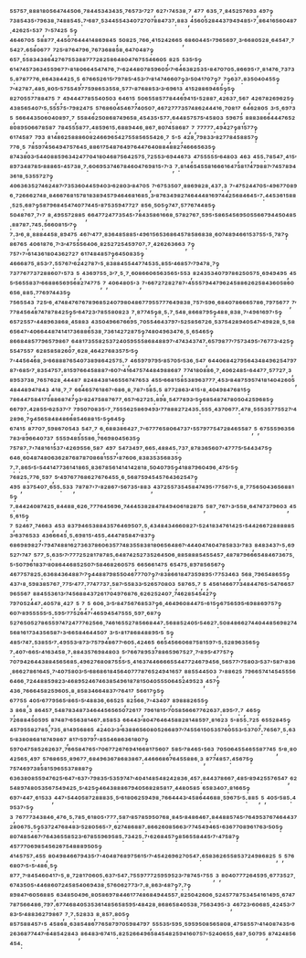 ⁵⁵⁷⁵⁷·⁸⁸⁸¹⁸⁰⁵⁶⁴⁷⁴⁴⁵⁰⁶·⁷⁸⁴⁴⁵³⁴³⁴³⁵·⁷⁶⁵⁷³′⁷²⁷,⁶²⁷'⁷⁴⁵³⁸·⁷,⁴⁷⁷,⁶³⁵·⁷·⁸⁴⁵²⁵⁷⁶⁹³,⁴⁹⁷‽⁷³⁸⁵⁴³⁵'⁷⁹⁶³⁸·⁷⁴⁸⁸⁵⁴⁵:⁷′⁶⁸⁷·⁵³⁴⁴⁵⁵⁴³⁴⁰⁷²⁷⁰⁷⁸⁸⁴⁷³⁷:⁸⁸³,⁴⁵⁶⁰⁵²⁸⁴⁴³⁷⁹⁴⁹⁴⁸⁵'⁷·⁸⁶⁴¹⁶⁵⁶⁰⁴⁸⁷·⁴²⁶²⁵'⁵³⁷,⁷'⁵⁷⁴²⁵,⁵‽⁴⁶⁴⁶⁷⁰⁵,⁵⁸⁸⁷⁷·⁴⁴⁵⁰⁷⁶⁴⁴⁴¹⁴⁸⁶⁹⁸⁴⁵,⁵⁰⁸²⁵·⁷⁶⁶·⁴¹⁵²⁴²⁶⁶⁵,⁶⁸⁶⁰⁴⁴⁵'⁷⁹⁶⁵⁶⁹⁷·³′⁶⁶⁸⁰⁵²⁸·⁶⁴⁵⁴⁷·⁷⁵⁴²⁷:⁶⁵⁸⁰⁶⁷⁷,⁷²⁵′⁸⁷⁶⁴⁷⁹⁶·⁷⁶⁷³⁶⁸⁸⁵⁸·⁶⁴⁷⁰⁴⁸⁷‽⁶⁵⁷·⁵⁵⁸³⁴³⁸⁶⁴²⁷⁶⁷⁵⁵³⁸⁸⁷⁷⁷²⁸²⁵⁸⁶⁴⁸⁰⁴⁷⁶⁷⁵⁵⁴⁶⁶⁰⁵,⁸²⁵,⁵³⁵′⁵‽⁶¹⁴⁷⁴⁵⁷³⁶³⁴⁵⁵⁹⁶⁷⁷'⁸¹⁸⁰⁶⁶⁴⁵⁴⁷⁴⁷⁶·⁷'⁶²⁴⁴⁸⁰⁷⁸⁵⁹⁶⁰⁵′⁷′⁶⁴⁶³⁸²⁵³⁵'⁸⁴⁷⁰⁷⁰⁵:⁸⁶⁶⁹⁵'⁷·⁸¹⁴⁷⁶·⁷³⁷³⁵:⁸⁷⁸⁷⁷⁷⁶·⁸⁶⁴³⁸⁴⁴²⁵·⁵,⁶⁷⁶⁶⁵²⁶¹⁵′⁷⁹⁷⁸⁵′⁴⁵³′⁷′⁸¹⁴⁷⁴⁶⁶⁰⁷‽³′⁵⁰⁴¹⁷⁰⁷‽⁷,⁷‽⁶³⁷:⁸³⁵⁰⁴⁰⁴⁵⁵‽⁷′⁴²⁷⁸⁷:⁴⁸⁵·⁸⁰⁵′⁵⁷⁵⁵⁴⁹⁷⁷⁵⁹⁸⁶⁵³⁵⁵⁸·⁵⁷⁷'⁸⁷⁶⁸⁸⁵³′³′⁶⁹⁶¹³,⁴¹⁵²⁸⁸⁶⁹⁴⁶⁵‽⁵‽⁸²⁷⁰⁵⁵⁷⁷⁸⁸⁴⁷⁵,⁷,⁴⁹⁴⁴⁴⁷⁷⁸⁵⁵⁴⁰⁵⁰³,⁶⁴⁶¹⁵,⁵⁰⁶⁵⁵⁸⁵⁷⁷⁸⁴⁴⁶⁹⁴¹⁵'⁵²⁸⁸⁷·⁴²⁶³⁷·⁵⁶⁷,⁴²⁶⁷⁸²⁶⁹⁶²⁵‽⁴³⁸⁵⁶⁵⁴⁰⁷′⁵:⁵⁵⁵⁷⁵'⁷⁹⁸²⁴⁷⁵,⁵⁷⁶⁸⁶⁰⁴⁵⁴⁶⁷⁷⁴⁰⁵⁰⁷·⁴⁶⁷²⁷⁷⁷³⁵⁷⁴⁸⁶²⁴⁴⁴¹⁶·⁷⁰⁸¹⁷,⁶⁴⁶²⁸⁰⁵,³′⁵·⁶⁹⁷³⁵,⁵⁶⁶⁴⁴³⁵⁰⁶⁰⁴⁰⁸⁹⁷·⁷,⁵⁵⁸⁴⁶²⁵⁰⁸⁶⁸⁷⁴⁹⁶⁵⁸·⁴⁵⁴³⁵'⁵⁷⁷:⁶⁴⁴⁸⁵⁷⁵⁷⁵′⁴⁵⁸⁰³,⁵⁹⁶⁷⁵,⁸⁸⁸³⁸⁶⁶⁴⁴⁴⁷⁶⁵²⁸⁰⁸⁹⁵⁰⁶⁶⁷⁸⁵⁸⁷,⁷⁸⁴⁵⁵⁵⁸⁷⁷:⁴⁸⁵⁹⁶¹⁵:⁶⁸⁸⁹⁴⁴⁶·⁸⁶⁷·⁸⁰⁷⁴⁵⁸⁶⁸⁷,⁷,⁷⁷⁷⁷⁷:⁴⁹⁴²⁷‽⁸¹⁵⁷⁷‽⁶¹⁷⁴⁵⁸⁷,⁷⁹³,⁸¹⁴⁸⁶²⁵⁸⁸⁸⁶⁰⁸²⁴⁶⁶⁹⁶⁵⁴²⁷⁵⁵⁸⁵⁶⁵⁵⁴²⁶·⁷,⁵'⁵,⁴²⁸·⁷⁹⁸³³′⁸²⁷⁷⁸⁴⁵⁸⁸⁵⁷‽⁷⁷⁶·⁵,⁷⁸⁵⁹⁷⁴⁵⁶⁴⁹⁴⁷⁵⁷⁶⁴⁵·⁸⁸⁶¹⁷⁵⁴⁸⁷⁶⁴⁹⁷⁶⁴⁴⁷⁶⁴⁰⁸⁸⁴⁸⁸²⁷⁴⁶⁶⁶⁵⁶³⁵‽⁸⁷⁴³⁸⁰³′⁵⁴⁴⁰⁸⁸⁵⁹⁶³⁴²⁴⁷⁷⁰⁴¹⁸⁰⁴⁶⁸⁷⁵⁶⁴²⁵⁷⁵·⁷²⁵⁵³′⁶⁹⁴⁴⁶⁷³,⁴⁷⁵⁵⁵⁵⁵′⁶⁴⁸⁰³,⁴⁶³,⁴⁵⁵:⁷⁸⁵⁴⁷·⁴¹⁵′⁸⁹⁷³⁴⁸⁷⁸⁵′⁸⁸⁸⁶⁵'⁴⁵⁷³⁸·⁷:⁶⁰⁶⁹⁵³⁷⁴⁶⁷⁸⁴⁶⁰⁴⁷⁶⁹⁸¹⁵'⁷′³,⁷:⁸¹⁴⁶⁵⁴⁵⁵⁸¹⁶⁶⁶¹⁶⁴⁷⁵⁸¹⁷⁴⁷⁹⁸⁸⁷′⁷⁴⁵⁷⁸⁹⁴³⁶¹⁸·⁵³⁵⁵⁷²⁷‽⁴⁰⁶³⁶³⁵²⁷⁴⁶²⁴⁸⁷′⁷³⁵³⁶⁰⁴⁴⁵⁹⁴⁰³′⁶²⁸⁰³′⁸⁴⁷⁰⁵,⁷′⁶⁷⁵³⁵⁰⁷·⁸⁸⁶⁹⁸²⁸·⁴³⁷:³,⁷'⁴⁷⁵²⁴⁴⁷⁰⁵'⁴⁹⁶⁷⁷⁰⁸⁹⁶·⁷²⁶⁶⁶²⁷⁴⁸·⁸⁴⁶⁶⁷⁶⁸¹⁵⁷⁸¹⁸³⁸⁹⁴⁵⁷⁹⁴⁶⁴⁶⁸¹⁶⁸⁵·³′⁸⁷⁶³⁴⁹⁸²⁷⁴⁶⁴⁴⁴⁸¹⁶⁹⁷⁴⁴²⁵⁶⁸⁴⁶⁴⁵'⁷:⁴⁴⁵³⁶¹⁵⁸⁸·⁵²⁵:⁶⁸⁷‽⁵⁸⁷⁹⁶⁸⁴⁵⁴⁷⁴⁰⁷⁷⁴⁴⁵'⁸⁷⁵³⁵⁹⁴⁷⁷²⁷,⁸⁵⁶·⁵⁰⁵‽⁷⁴⁷·⁵⁷⁷⁶⁷⁴⁴⁸⁵‽⁵⁰⁴⁸⁷⁶⁷·⁷'⁷,⁸·⁴⁹⁵⁵⁷²⁸⁸⁵,⁶⁶⁴⁷⁷²⁴⁷⁷³⁵⁴⁵'⁷⁸⁴³⁵⁸⁶¹⁶⁶⁸·⁵⁷⁸²⁷⁶⁷·⁵⁹⁵'⁵⁸⁶⁵⁴⁵⁶⁹⁵⁰⁵⁵⁶⁶⁷⁹⁴⁴⁵⁰⁴⁸⁵:⁸⁸⁷⁸⁷:⁷⁴⁵:⁵⁶⁶⁰⁸¹⁵′⁷‽⁷:³′⁶·⁸·⁸⁸⁸⁴⁴⁵⁸·⁸⁹⁴⁷⁵,⁴⁶⁷′⁴⁷⁷·⁸³⁶⁴⁸⁵⁸⁸⁵'⁴⁹⁶¹⁵⁶⁵³⁶⁸⁶⁴⁵⁷⁸⁵⁸⁶⁸³⁸·⁶⁰⁷⁴⁸⁹⁴⁶⁶¹⁵³⁷⁵⁵'⁵·⁷⁸⁷‽⁸⁶⁷⁶⁵,⁴⁰⁶¹⁸⁷⁶·⁷′³′⁴⁷⁵⁵⁵⁶⁴⁰⁶·⁸²⁵²⁷²⁵⁴⁵⁹⁷⁰⁷:⁷·⁴²⁶²⁶³⁶⁶³,⁷‽⁷⁵⁷'⁷'⁶¹⁴³⁶¹⁸⁰⁴³⁶²⁷²⁷,⁶¹⁷⁴⁸⁴⁸⁵⁷‽⁶⁴⁵⁰⁸³⁵‽⁴⁶⁶⁶⁸⁷⁵·⁸⁵³′⁷:⁵⁵⁷⁶⁷′⁶²⁴²⁷⁸⁷'⁵·⁸³⁸⁸⁴⁵⁵⁴⁴⁷⁷⁴⁵³⁵:⁸⁵⁵′⁴⁶⁸⁵⁷′⁷⁹⁴⁷⁸·⁷‽⁷³⁷⁷⁶⁷⁷³⁷²⁸⁸⁶⁰⁷'⁵⁷³,⁵,⁴³⁶⁹⁷⁵⁵·³′⁷·⁵·⁷·⁶⁰⁸⁶⁶⁰⁶⁵⁶³⁵⁶⁵'⁵⁵³,⁸²⁴³⁵³⁴⁰⁷⁹⁷⁸⁶²⁵⁰⁵⁷⁵·⁶⁹⁴⁹⁴⁹⁵,⁴⁵⁵′⁵⁶⁵⁵⁸³⁷′⁶⁶⁸⁸⁶⁵⁶⁹⁵⁶⁸²⁷⁴⁷⁷⁵,⁷,⁴⁰⁶⁴⁸⁰⁵'³,⁷'⁶⁶⁷²⁷²⁸²⁷⁸⁷'⁴⁵⁵⁵⁷⁹⁴⁴⁷⁹⁶²⁴⁵⁸⁸⁶²⁶²⁵⁸⁴³⁶⁰⁵⁸⁶⁰⁶⁵⁶·⁸⁸⁵:⁷⁷⁶⁹⁷⁴⁴³⁵‽⁷⁵⁶⁵⁵⁴³,⁷²⁵′⁶·⁴⁷⁴⁸⁴⁷⁶⁷⁶⁷⁸⁹⁶⁸⁵²⁴⁰⁷⁹⁸⁰⁴⁸⁶⁷⁷⁹⁵⁵⁷⁷⁷⁶⁴⁹⁸³⁸·⁷⁵⁷′⁵⁹⁶·⁶⁸⁴⁰⁷⁸⁶⁶⁶⁵⁷⁸⁶·⁷⁹⁷⁵⁶⁷⁷,⁷′⁷⁷⁸⁴⁵⁶⁴⁸⁷⁴⁷⁸⁷⁸⁴²⁵‽⁵′⁶⁴⁷²³′⁷⁸⁵⁵⁸⁰⁸²³,⁷·⁸⁷⁷⁴⁵‽⁸·⁵:⁷·⁵⁴⁸·⁸⁶⁶⁸⁷⁹⁵‽⁴⁸⁸·⁸³⁸·⁷'⁴⁹⁶¹⁶⁹⁷'⁵‽⁶⁵⁷²⁵⁵⁷'⁴⁴⁸⁹⁶³⁸⁶⁸·⁴⁵⁸⁸³,⁴³⁵⁰⁴⁹⁶⁶⁷⁶⁶⁹⁵·⁷⁰⁵⁵⁴⁶⁴³⁷⁹⁷'⁵²⁵⁸⁵⁶⁷²⁶·⁵³⁷⁵⁴²⁸⁹⁴⁰⁵⁴⁷′⁴⁹⁸²⁸·⁵·⁵⁸⁶⁵⁶⁴⁷'⁴⁰⁶⁶⁴⁴⁸⁷⁴¹⁴¹⁷³⁶⁸⁸⁶⁵³⁸·⁷³⁶¹⁴²⁷²⁸⁷⁵‽⁷⁴⁸⁰⁴⁹⁶³⁴⁷⁶·⁵·⁶⁵⁴⁶⁵‽⁸⁶⁶⁸⁴⁸⁵⁷⁷⁹⁶⁵⁷⁹⁸⁶⁷,⁶⁴⁸¹⁷³⁵⁵⁸²⁵³⁷²⁴⁰⁵⁹⁵⁵⁵⁸⁶⁸⁴⁸⁸⁹⁷'⁴⁷⁴³⁴³⁷⁴⁷:⁶⁵⁷⁹⁸⁷⁷′⁷⁵⁷³⁴⁹⁵'⁷⁶⁷⁷³′⁴²⁵‽⁵⁵⁴⁷⁵⁵⁷,⁶²⁸⁵⁸⁵⁸²⁶⁰⁷·⁶²⁸·⁴⁶⁴²⁷⁶⁸³⁵⁷⁵′⁵‽⁷'⁴⁴⁵⁶⁴⁶⁸·³′⁶⁶⁸⁸⁸⁷⁶⁵⁴⁰⁷³⁸⁹⁸⁶⁴²⁵⁷⁵:⁷,⁴⁶⁵⁹⁷⁹⁷⁹⁵′⁸⁵⁷⁰⁵′⁵³⁶·⁵⁴⁷,⁶⁴⁴⁰⁶⁸⁴²⁷⁹⁵⁶⁴³⁴⁸⁴⁹⁶²⁵⁴⁷⁹⁷⁸⁷'⁶⁸⁵′⁷·⁸³⁵⁴⁷⁵⁷:⁸¹⁵⁹⁷⁶⁶⁴⁵⁸⁸⁸⁷'⁶⁰⁷′⁴¹⁶⁴⁷⁵⁷⁴⁴⁸⁴⁹⁸⁸⁶⁸⁷,⁷⁷⁴¹⁸⁰⁸⁸⁶·⁷·⁴⁰⁶²⁴⁸⁵'⁶⁴⁴⁷⁷·⁵⁷⁷²⁷·³,⁸⁹⁵³⁷³⁸·⁷⁶⁵⁷⁶²⁸·⁴⁴⁴⁸⁷,⁸²⁴⁸⁴³⁸¹⁴⁶⁵⁵⁶⁷⁴⁷⁶⁵³,⁴⁵⁵′⁶⁶⁸¹⁵⁸⁵³⁸⁹⁶³⁷⁷⁷·⁴⁵³′⁸⁴⁸⁷⁵⁹⁵⁷⁴¹⁸¹⁴⁰⁴²⁶⁰⁵,⁴⁸⁴⁴⁸⁹⁴⁷⁸⁴³,⁴¹⁸·⁷·⁷,⁶⁶⁴⁶⁵⁷⁶¹⁸⁶⁷'⁶⁸⁶·⁸·⁷⁸⁷'⁵⁸⁵:⁵,⁸⁷⁷²⁸⁶³′⁴¹⁵'⁸·⁴⁰⁴⁹⁸⁴⁷⁶⁸¹⁵‽⁷⁸⁶⁴⁴⁷⁵⁸⁴¹⁷⁵⁸⁸⁶⁸⁷⁴⁷‽³′⁸²⁴⁷⁵⁸⁸⁷⁶⁷⁷·⁶⁵⁷′⁶²⁷²⁵:⁸⁹⁸·⁵⁴⁷⁷⁸⁹³′⁵‽⁶⁸⁵⁴⁸⁷⁴⁷⁸⁰⁵⁰⁴²⁵⁹⁶⁸⁵‽⁶⁶⁷⁹⁷:⁴²⁸⁵⁵′⁶²⁵³⁷′⁷,⁷⁹⁵⁰⁷⁰⁸³⁵'⁷·⁷⁵⁵⁵⁶²⁵⁸⁶⁹⁴⁹³′⁷⁷⁸⁸⁸²⁷²⁴³⁵:⁵⁵⁵·⁴³⁷⁰⁶⁷⁷:⁴⁷⁸·⁵⁵⁵³⁵⁷⁷⁵⁵²⁷′⁴²⁸⁹⁶·⁷‽⁴⁵⁶⁵⁸⁴⁸⁴⁸⁶⁶⁸⁵⁴⁶⁸⁸¹⁵'⁵‽⁶⁴⁵‽⁶⁷⁴¹⁵,⁸⁷⁷⁰⁷·⁵⁹⁸⁶⁷⁰⁵⁴³,⁵⁴⁷·⁷,⁶·⁶⁸⁸³⁸⁶⁴²⁷·⁷'⁶⁷⁷⁷⁶⁵⁸⁰⁶⁴⁷³⁷'⁵⁵⁷⁹⁷⁷⁵⁴⁷²⁸⁴⁶⁵⁵⁸⁷,⁵,⁶⁷⁵⁵⁵⁹⁶³⁵⁶⁷⁸³′⁸⁹⁶⁶⁴⁰⁷³⁷,⁵⁵⁵⁹⁴⁸⁵⁵⁵⁸⁶·⁷⁶⁶⁹⁸⁰⁴⁵⁶³⁵‽⁷⁵⁷⁸⁷:⁷'⁷⁴⁸¹⁶¹⁵³⁷'⁴²⁶⁹⁵⁵⁶·⁵⁸⁷,⁴⁹⁷,⁵⁴⁷³⁴⁹⁷·⁶⁶⁵:⁴⁸⁸⁴⁵:⁷³⁷·⁸⁷⁸³⁶⁵⁶⁰⁷'⁴⁷⁷⁷⁵′⁵⁴⁴³⁴⁷⁵‽⁶⁴⁶·⁶⁰⁴⁸⁷⁴⁸⁰⁶³⁶²⁸⁷⁶⁸⁷⁸⁷⁰⁸⁶⁸¹⁵⁵⁷'⁸⁷⁶⁰⁶·⁸³⁸³⁵³⁵⁶⁸³⁵‽⁷:⁷:⁸⁶⁵′⁵'⁵⁴⁴¹⁴⁷⁷³⁶¹⁴¹⁸⁶⁵·⁸³⁶⁷⁸⁵⁶¹⁴¹⁴¹⁴²⁸¹⁸·⁵⁰⁴⁰⁷⁹⁵‽⁴¹⁸⁸⁷⁹⁶⁰⁴⁹⁶·⁴⁷⁵′⁵‽⁷⁶⁸²⁵:⁷⁷⁶·⁵⁹⁷,⁵′⁴⁹⁷⁶⁷⁷⁶⁸⁶²⁷⁶⁷⁶⁴⁵⁵·⁶·⁵⁶⁸⁷⁵⁹⁴⁵⁴⁵⁷⁶⁴³⁶²⁵⁴⁷‽⁴⁹⁵,⁸³⁷⁵⁴⁰⁷·⁶⁵⁵:⁵³³,⁷⁸⁷⁸⁷'⁷'⁸²⁸⁶⁷'⁵⁶⁷³⁵'⁸⁸³,⁴³⁷²⁵⁵⁷³⁵⁴⁵⁸⁴⁷⁴⁹⁵'⁷⁷⁵⁶⁷'⁵·⁸·⁷⁷⁵⁶⁵⁰⁴³⁶⁵⁶⁸⁸¹⁵‽⁷:⁸⁴⁴²⁴⁰⁸⁷⁴²⁵·⁸⁴⁴⁸⁸·⁶²⁶·⁷⁷⁷⁶⁴⁵⁶⁹⁶·⁷⁴⁴⁴⁵³⁸²⁸⁴⁷⁸⁴⁹⁴⁰⁶¹⁸²⁸⁷⁵,⁵⁸⁷·⁷⁶⁷'³′⁵⁵⁸·⁶⁴⁷⁴⁷³⁷⁹⁶⁰³,⁴⁵⁵·⁶¹⁵‽⁷,⁵²⁴⁶⁷·⁷⁴⁶⁶³,⁴⁵³,⁸³⁷⁹⁴⁶⁵³⁸⁸⁴³⁵⁷⁶⁴⁶⁹⁵⁰⁷:⁵·⁴³⁴⁸⁴³⁴⁶⁶⁰⁸²⁷'⁵²⁴¹⁸³⁴⁷⁶¹⁴²⁵'⁵⁴⁴²⁶⁶⁷²⁸⁸⁸⁸⁸⁵³′⁶³⁷⁶⁵³³,⁴³⁶⁶⁶⁴⁵·⁵:⁶⁹⁸¹⁵'⁴⁵⁵:⁴⁴⁴⁷⁸⁵⁸⁴⁷′⁸³⁷‽⁶⁸⁶⁹⁸⁹⁸²⁷'⁷⁹⁴⁷⁴⁸⁸¹⁶²⁷³⁶³⁷⁸⁶⁰⁶³⁵⁷⁷⁴⁸³⁵⁵⁸³⁸¹⁸⁰⁶⁵⁶⁴⁸⁶⁷′⁴⁴⁴⁰⁴⁷⁴⁰⁴⁷⁸⁵⁸³³′⁷⁸³,⁸⁴⁸³⁴³⁷'⁵:⁶⁹⁵²⁷′⁷⁴⁷,⁵⁷⁷·⁵:⁶³⁵′⁷′⁷⁷⁷²⁵²⁸¹⁷⁸⁷⁸⁵:⁶⁴⁸⁷⁴²⁵²⁷³⁵²⁶⁴⁵⁰⁶·⁸⁸⁵⁸⁸⁸⁵⁴⁵⁵⁴⁵⁷·⁴⁸⁷⁸⁷⁹⁶⁶⁶⁵⁴⁸⁴⁶⁷³⁶⁷⁵·⁵'⁵⁰⁷⁹⁶¹⁸³⁷′⁸⁰⁸⁶⁴⁴⁶⁸⁵²⁵⁰⁷′⁵⁸⁴⁶⁸²⁶⁰⁵⁷⁵,⁶⁶⁵⁶⁶¹⁴⁷⁵,⁶⁵⁴⁷⁵·⁸⁹⁷⁸⁵⁶⁵⁶⁷‽⁴⁶⁷⁷⁵⁷⁸²⁵:⁶³⁶⁸⁴³⁶⁴⁸⁸⁷′⁷‽⁴⁴⁸⁸⁷⁹⁸⁵⁵⁰⁴⁶⁷⁷⁷⁰⁷‽⁷′⁸³⁸⁶⁶¹⁸⁴⁷³⁵⁹⁸⁹⁵'⁷⁷⁵³⁴⁶³,⁵⁶⁸·⁷⁹⁶⁵⁴⁸⁶⁵⁵‽⁴³⁷'⁸·⁵⁹⁸³⁸⁵⁷⁶⁷·⁷⁷⁵′⁴⁷⁷:⁷⁷⁴⁷⁷³⁷:⁵⁸⁷′⁵⁵⁸³³′⁵²⁶⁵⁷⁰⁸⁰³,⁵⁸⁷⁶⁵:⁷,⁵,⁴⁵⁶¹⁴⁶⁶⁷⁷³⁴⁸⁴⁴⁷⁶⁵'⁵⁴⁷⁶⁶⁵⁷⁹⁶⁵⁵⁶⁷,⁸⁸⁴⁵⁵³⁶¹³′⁷⁴⁵⁶⁸⁸⁴³⁷²⁶¹⁷⁰⁴⁹⁷⁶⁸⁷⁶·⁶²⁶²⁵²⁴⁰⁷·⁷⁴⁶²⁸⁵⁴⁵⁴²⁷‽⁷⁹⁷⁰⁵²⁴⁴⁷:⁴⁰⁵⁷⁸·⁴²⁷,⁵,⁷,⁵,⁶⁰⁶·³′⁵′⁸⁴⁷⁵⁶⁷⁶⁸⁵³⁷‽⁶·⁴⁶⁴⁹⁶⁰⁸⁴⁴⁷⁵'⁶¹⁵‽⁶⁷⁵⁶⁵⁹⁵′⁶⁹⁸⁸⁶⁹⁷⁵⁷‽⁶⁰⁷′⁸⁹⁵⁵⁵⁵⁵′⁵:⁵⁹⁵′⁷⁷⁵²⁶⁴⁷'⁴⁶⁵⁹⁴⁵⁴⁷⁵⁵⁵·⁵⁹⁷·⁶⁸⁷‽⁵²⁷⁶⁵⁰⁵²⁷⁸⁶⁵⁵⁹⁷⁴⁷²⁴⁷⁷⁷⁶²⁵⁶⁶·⁷⁴⁶¹⁶⁵⁵²⁷⁸⁵⁶⁶⁸⁴⁴⁷:⁵⁶⁸⁸⁵²⁴⁰⁵′⁵⁴⁶²⁷:⁵⁰⁸⁴⁸⁶⁶²⁷⁴⁴⁰⁴⁴⁸⁵⁶⁹⁸²⁷⁴⁵⁶⁸¹⁶¹⁷³⁴³⁵⁶⁵⁸⁷'³′⁶⁶⁵⁸⁴⁶⁴⁴⁵⁰⁷,³′⁵'⁸¹⁷⁸⁶⁸⁴⁸⁸⁹⁵′⁵,⁵‽⁴⁸⁵′⁷⁴⁷:⁵³⁸⁵⁵′⁷:⁴⁹⁵⁵³′⁸⁷³′⁷⁵⁷⁹⁴⁸⁶⁷⁷′⁶⁰⁵:⁴²⁴⁶⁵,⁶⁶⁵⁴⁵⁶⁶⁰⁶⁸⁷⁵⁸¹⁵⁹⁷'⁵:⁵²⁸⁹⁶³⁵⁶⁵‽⁷:⁴⁰⁷'⁶⁶⁵'⁴¹⁶³⁴⁵⁸·⁷:⁸⁸⁴³⁵⁷⁶⁹⁸⁴⁸⁰³,⁵′⁷⁶⁶⁷⁸⁹⁵³⁷⁸⁸⁶⁵⁹⁶⁷⁵²⁷·⁷′⁸⁹⁵′⁴⁷⁷⁵⁷‽⁷⁰⁷⁹⁴²⁶⁴⁴³⁸⁸⁴⁵⁶⁵⁶⁸⁵:⁴⁹⁶²⁷⁶⁸⁰⁸⁷⁵⁵⁵′⁵·⁴¹⁶³⁷⁴⁴⁶⁶⁶⁶⁵⁵⁴⁴⁷⁷²⁴⁶⁷⁹⁴⁵⁶·⁵⁶⁵⁷⁷′⁷⁵⁸⁰³′⁵³⁷'⁵⁸⁷′⁸³⁶·⁸⁶⁶²⁷⁸⁶¹⁶⁴⁵·⁷′⁴⁰⁷⁵⁸⁰³′⁵′⁶⁸⁶⁸⁶¹⁸⁴⁵⁶⁴⁰⁷⁷⁷⁸⁷⁶⁵²⁴⁹⁴¹⁶⁵⁷,⁸⁸⁵⁵⁴⁴⁵⁰³,⁷'⁸⁸⁶²⁵,⁷⁹⁶⁶⁵⁷⁴¹⁴⁵⁴⁵⁵⁵⁶⁶⁴⁶⁶·⁷²⁴⁴⁸⁸⁵⁹⁸²³′⁴⁶⁸⁹⁵²⁴⁶⁷⁴⁶³⁸⁵⁴⁹⁶¹⁸⁷⁸¹⁵⁰⁴⁰⁵⁵⁵⁰⁶⁴⁵²⁴⁹⁵²³,⁴⁵⁷‽⁴³⁶·⁷⁶⁶⁶⁴⁵⁸²⁵⁹⁶⁰⁵:⁸·⁸⁵⁸³⁴⁶⁶⁴⁸³⁷′⁷⁶⁴¹⁷,⁵⁶⁶¹⁷‽⁵‽⁶⁷⁷⁵⁵,⁴⁰⁵′⁶⁷⁷⁹⁵⁶⁵′⁸⁶⁵'⁵′⁴⁸⁸³⁶·⁶⁶⁵²⁵,⁸²⁵⁶⁶·⁷'⁴³⁴⁰⁷,⁸⁹⁸⁸⁸²⁶⁵⁵‽³,⁸⁶⁸·³,⁸⁶⁴⁵⁷·⁵⁴⁸⁷⁸³⁴⁸⁷³⁴⁶⁴⁴⁵⁶⁵⁶⁵⁰⁷²⁶¹⁷,⁷⁹⁶¹⁸¹⁵′⁷⁰⁵⁸⁵⁶⁶⁶⁷⁷⁶²⁶³⁷:⁸⁹⁵′⁷:⁷,⁴⁶⁵‽⁷²⁶⁸⁸⁴⁵⁰⁵⁹⁵,⁸⁷⁴⁸⁷′⁶⁵⁶³⁸¹⁴⁶⁷:⁸⁵⁸⁵³,⁶⁶⁴⁴³′⁸⁰⁴⁷⁶⁴⁶⁴⁵⁸⁸²⁸¹⁴⁸⁵⁹⁷·⁸¹⁶²³,⁵'⁸⁵⁵:⁷²⁵,⁶⁵⁵²⁸⁴⁵‽⁴⁵⁷⁹⁵⁵⁸²⁷⁸⁵·⁷³⁵·⁸¹⁴⁹⁵⁶⁸⁶⁵,⁴²⁴⁰³′³′⁶³⁸⁸⁶⁵⁶⁰⁸⁰⁵²⁶⁶⁸⁹⁷′⁷⁴⁵⁵⁶¹⁵⁰⁵³⁵⁷⁶⁰⁵⁵³′⁵³⁷⁰⁷:⁷⁶⁵⁶⁷·⁵:⁶³⁵′⁸³⁸⁰⁸⁶⁸¹⁸⁷⁴⁹⁸⁶⁷,⁸¹⁷′⁵⁹⁷⁹⁷'⁸⁵⁵⁴⁶⁸⁶³⁶¹⁸⁰⁷‽⁵⁹⁷⁰⁴⁷⁵⁸⁵²⁶²⁶³⁷·⁷⁶⁶⁵⁸⁴⁷⁶⁵'⁷⁰⁶⁷⁷²⁶⁷⁶⁹⁴¹⁶⁶⁸¹⁷⁵⁶⁰⁷,⁵⁸⁵′⁷⁸⁴⁶⁵'⁵⁶³,⁷⁰⁵⁰⁶⁴⁵⁵⁴⁶⁵⁵⁸⁷⁷⁴⁵,⁵′⁸·⁸⁰⁴²⁵⁶⁵·⁴⁹⁷,⁵⁷⁶⁸⁶⁵⁵·⁸⁹⁶⁷⁷·⁶⁸⁴⁹⁶³⁶⁷⁸⁶⁸³⁸⁶⁷:⁴⁴⁶⁶⁶⁸⁶⁷⁶⁴⁵⁵⁸⁸⁶·³,⁸⁷⁷⁴⁸⁵⁷:⁴⁵⁶⁷⁵‽⁷⁵⁷⁴⁶⁹⁷³⁸⁵⁸¹⁵⁹⁶⁵⁵³⁷⁸⁸⁸⁷‽⁶³⁶³⁸⁰⁸⁵⁵⁹⁴⁷⁶²⁵′⁶⁴⁷'⁶³⁷'⁷⁹⁸³⁵′⁵³⁵⁹⁷⁴⁷′⁴⁰⁴¹⁴⁸⁵⁴⁸²⁴²⁸³⁶·⁴⁵⁷:⁸⁴⁴³⁷⁸⁶⁶⁷·⁴⁸⁵′⁸⁹⁴²⁵⁵⁷⁶⁵⁴⁷,⁶²⁵⁴⁸⁹⁷⁴⁸⁰⁵³⁵⁶⁷⁵⁴⁹⁴²⁵·⁵′⁴²⁵‽⁴⁶⁴³⁸⁸⁸⁶⁷⁹⁴⁰⁵⁶⁸²⁸⁵⁸¹⁷·⁴⁴⁸⁰⁵⁸⁵,⁶⁵⁸³⁴⁰⁷:⁸¹⁶⁶⁵‽⁶⁹⁷'⁴⁴⁷·⁶¹⁵³³,⁴⁴⁷'⁵⁴⁴⁰⁵⁸⁷²⁸⁸⁸³⁵·⁵′⁶¹⁸⁰⁶²⁵⁹⁴⁹⁸·⁷⁶⁶⁴⁴⁴³′⁴⁵⁸⁶⁴⁴⁶⁸⁸·⁵⁹⁶⁷⁵′⁵:⁸⁸⁵,⁵,⁴⁰⁵′⁵⁸⁵:⁴⁹⁵³⁷'⁵‽³,⁷⁶⁷⁷⁷³⁴³⁸⁴⁶·⁴⁷⁶·⁵:⁷⁸⁵·⁶¹⁸⁰⁵'⁷⁷⁷:⁵⁸⁷′⁸⁵⁷⁸⁵⁹⁵⁰⁷⁶⁸·⁸⁴⁵′⁸⁴⁸⁶⁴⁶⁷:⁸⁴⁴⁸⁸⁵⁷⁴⁵′⁷⁶⁴⁹⁵³⁷⁶⁷⁴⁶⁴⁴³⁷²⁸⁰⁶⁷⁵:⁵‽⁵³⁷²⁴⁷⁶⁸⁴⁸³′⁵²⁸⁰⁵⁶⁵'⁷·⁶²⁷⁴⁸⁶⁸⁸⁷:⁸⁶⁶²⁶⁰⁸⁵⁶⁶³′⁷⁷⁴⁵⁴⁹⁴⁶⁵'⁶³⁶⁷⁷⁰⁸⁹⁶¹⁷⁶³′⁵⁰⁵‽⁸⁰⁷⁴⁸⁵⁴⁶⁷′⁷⁶⁴³⁶⁵⁵⁸⁵²³′⁶⁷⁸⁵⁵⁹⁶⁹⁵⁸⁵:⁷³⁴²⁵:⁷'⁶²⁶⁸⁴⁵⁷‽⁸⁵⁶⁵⁵⁸⁴⁴⁵′⁷'⁴⁷⁵⁸⁷‽⁴⁵⁷⁷⁷⁰⁶⁹⁸⁵⁴⁵⁶²⁶⁷⁵⁴⁸⁸⁸⁹⁵⁰⁵‽⁴¹⁴⁵⁷⁵⁷:⁴⁵⁵,⁸⁰⁴⁹⁸⁴⁶⁶⁷⁹⁴³⁵′⁷'⁴⁰⁴⁸⁷⁶⁸⁹⁷⁵⁶¹⁵′⁷′⁴⁵⁴²⁶⁹⁶²⁷⁰⁵⁴⁷:⁶⁵⁸³⁶²⁶⁵⁵⁸⁵³⁷²⁴⁹⁸⁶⁸²⁵,⁵,⁵⁷⁶⁶⁸⁰⁷′⁵'⁵′⁴⁸⁶·⁵‽⁸⁷⁷·⁷′⁸⁴⁵⁴⁶⁰⁴¹⁷'⁵·⁸·⁷²⁸¹⁷⁰⁶⁰⁵:⁶³⁷′⁵⁴⁷:⁷⁵⁵⁹⁷⁷⁷²⁵⁹⁵⁹⁵²³′⁷⁸⁷⁴⁵'⁷⁵⁵,³,⁸⁰⁴⁰⁷⁷⁷²⁶⁴⁵⁹⁵·⁶⁷⁷³⁵²⁷·⁶⁷⁴³⁵⁰⁵'⁴⁴⁶⁸⁶⁰⁷²⁴⁵⁸⁵⁴⁰⁶⁹⁴³⁸·⁵⁷⁶⁰⁶²⁷⁷³′⁷:⁸·⁸⁶³′⁴⁸⁷‽⁷:⁷‽⁸⁹⁸⁴⁷′⁶⁰⁵⁶⁸⁸⁵,⁶³⁴⁸⁵⁰⁴⁹⁶·⁸⁰⁵⁸⁶⁹⁷⁸⁴⁴⁶¹⁷⁷⁴⁸⁶⁸⁴⁹⁴⁴⁵⁵⁷·⁸²⁵⁰⁴²⁶⁰⁶·⁵²⁴⁵⁷⁷⁸⁷⁵³⁴⁵⁴¹⁶¹⁴⁹⁵·⁶⁷⁴⁷⁷⁸⁷⁵⁶⁶⁴⁸⁶·⁷⁹⁷:⁶⁷⁷⁴⁶⁸⁴⁰⁵³⁵³⁶¹⁴⁸⁵⁶⁵⁸⁵⁹⁵′⁴⁸⁴²⁸·⁸⁶⁸⁶⁵⁸⁴⁰⁵³⁸·⁷⁵⁶³⁴⁹⁵'³,⁴⁶⁷²³′⁶⁰⁶⁸⁵·⁴²⁴⁵³′⁷⁸³′⁵′⁴⁸⁸³⁶²⁷⁹⁸⁶⁷,⁷·⁷:⁵²⁸³³,⁸·⁸⁵⁷:⁸⁰⁵‽⁸⁵⁷⁵⁸⁸⁴⁵⁷'⁵,⁴⁵⁸⁶⁸·⁶³⁸⁵⁴⁸⁶⁷⁷⁶⁵⁸⁷⁹⁷⁰⁵⁹⁸⁴⁷⁹⁷,⁵⁵⁵³⁵′⁵⁹⁵·⁵⁹⁵⁹⁵⁰⁸⁵⁶⁵⁸⁰⁸·⁴⁷⁵⁸⁵⁵⁷′⁴¹⁴⁰⁸⁷⁴³⁵′⁶²⁶³⁶⁸⁷⁷⁴⁴⁷′⁶⁴⁸⁵⁴²⁸⁴³,⁸⁶⁴⁸³′⁶⁷⁴¹⁵:⁸²⁵²⁶⁶⁴⁹⁶⁵⁸⁴⁵⁴⁸²⁵⁹⁴¹⁶⁰⁷⁵⁷'⁵²⁴⁰⁶⁵⁵·⁶⁸⁷·⁵⁰⁷⁹⁵,⁸⁷⁴²⁴⁸⁵⁶⁴⁵⁴:

